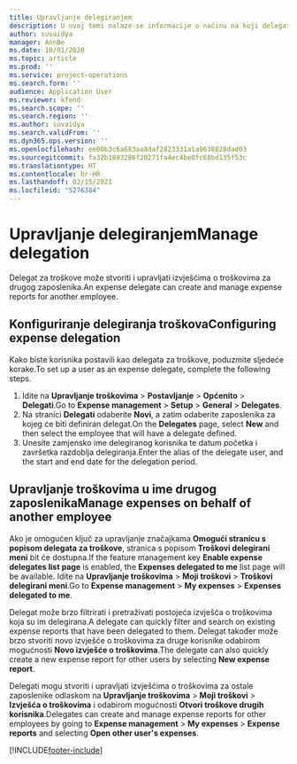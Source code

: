 ```yaml
---
title: Upravljanje delegiranjem
description: U ovoj temi nalaze se informacije o načinu na koji delegat za troškove može stvoriti i upravljati izvješćima o troškovima za drugog zaposlenika.
author: suvaidya
manager: AnnBe
ms.date: 10/01/2020
ms.topic: article
ms.prod: ''
ms.service: project-operations
ms.search.form: ''
audience: Application User
ms.reviewer: kfend
ms.search.scope: ''
ms.search.region: ''
ms.author: suvaidya
ms.search.validFrom: ''
ms.dyn365.ops.version: ''
ms.openlocfilehash: ee00b3c6a683aa8daf2823331a1a9638828dad03
ms.sourcegitcommit: fa32b1893286f20271fa4ec4be8fc68bd135f53c
ms.translationtype: HT
ms.contentlocale: hr-HR
ms.lasthandoff: 02/15/2021
ms.locfileid: "5276384"
---
```

# <a name="manage-delegation"></a><span data-ttu-id="3bcae-103">Upravljanje delegiranjem</span><span class="sxs-lookup"><span data-stu-id="3bcae-103">Manage delegation</span></span>
<span data-ttu-id="3bcae-104">Delegat za troškove može stvoriti i upravljati izvješćima o troškovima za drugog zaposlenika.</span><span class="sxs-lookup"><span data-stu-id="3bcae-104">An expense delegate can create and manage expense reports for another employee.</span></span>

## <a name="configuring-expense-delegation"></a><span data-ttu-id="3bcae-105">Konfiguriranje delegiranja troškova</span><span class="sxs-lookup"><span data-stu-id="3bcae-105">Configuring expense delegation</span></span>

<span data-ttu-id="3bcae-106">Kako biste korisnika postavili kao delegata za troškove, poduzmite sljedeće korake.</span><span class="sxs-lookup"><span data-stu-id="3bcae-106">To set up a user as an expense delegate, complete the following steps.</span></span> 
1. <span data-ttu-id="3bcae-107">Idite na **Upravljanje troškovima** > **Postavljanje** > **Općenito** > **Delegati**.</span><span class="sxs-lookup"><span data-stu-id="3bcae-107">Go to **Expense management** > **Setup** > **General** > **Delegates**.</span></span> 
2. <span data-ttu-id="3bcae-108">Na stranici **Delegati** odaberite **Novi**, a zatim odaberite zaposlenika za kojeg će biti definiran delegat.</span><span class="sxs-lookup"><span data-stu-id="3bcae-108">On the **Delegates** page, select **New** and then select the employee that will have a delegate defined.</span></span> 
3. <span data-ttu-id="3bcae-109">Unesite zamjensko ime delegiranog korisnika te datum početka i završetka razdoblja delegiranja.</span><span class="sxs-lookup"><span data-stu-id="3bcae-109">Enter the alias of the delegate user, and the start and end date for the delegation period.</span></span>

## <a name="manage-expenses-on-behalf-of-another-employee"></a><span data-ttu-id="3bcae-110">Upravljanje troškovima u ime drugog zaposlenika</span><span class="sxs-lookup"><span data-stu-id="3bcae-110">Manage expenses on behalf of another employee</span></span>

<span data-ttu-id="3bcae-111">Ako je omogućen ključ za upravljanje značajkama **Omogući stranicu s popisom delegata za troškove**, stranica s popisom **Troškovi delegirani meni** bit će dostupna.</span><span class="sxs-lookup"><span data-stu-id="3bcae-111">If the feature management key **Enable expense delegates list page** is enabled, the **Expenses delegated to me** list page will be available.</span></span> <span data-ttu-id="3bcae-112">Idite na **Upravljanje troškovima** > **Moji troškovi** > **Troškovi delegirani meni**.</span><span class="sxs-lookup"><span data-stu-id="3bcae-112">Go to **Expense management** > **My expenses** > **Expenses delegated to me**.</span></span>

<span data-ttu-id="3bcae-113">Delegat može brzo filtrirati i pretraživati postojeća izvješća o troškovima koja su im delegirana.</span><span class="sxs-lookup"><span data-stu-id="3bcae-113">A delegate can quickly filter and search on existing expense reports that have been delegated to them.</span></span> <span data-ttu-id="3bcae-114">Delegat također može brzo stvoriti novo izvješće o troškovima za druge korisnike odabirom mogućnosti **Novo izvješće o troškovima**.</span><span class="sxs-lookup"><span data-stu-id="3bcae-114">The delegate can also quickly create a new expense report for other users by selecting **New expense report**.</span></span>

<span data-ttu-id="3bcae-115">Delegati mogu stvoriti i upravljati izvješćima o troškovima za ostale zaposlenike odlaskom na **Upravljanje troškovima** > **Moji troškovi** > **Izvješća o troškovima** i odabirom mogućnosti **Otvori troškove drugih korisnika**.</span><span class="sxs-lookup"><span data-stu-id="3bcae-115">Delegates can create and manage expense reports for other employees by going to **Expense management** > **My expenses** > **Expense reports** and selecting **Open other user's expenses**.</span></span>


[!INCLUDE[footer-include](../includes/footer-banner.md)]